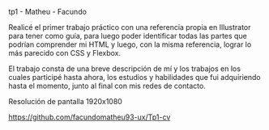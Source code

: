 tp1 - Matheu - Facundo

Realicé el primer trabajo práctico con una referencia propia en Illustrator para tener como guía, para luego poder identificar todas las partes que podrían comprender mi HTML y luego, con la misma referencia, lograr lo más parecido con CSS y Flexbox.

El trabajo consta de una breve descripción de mí y los trabajos en los cuales participé hasta ahora, los estudios y habilidades que fui adquiriendo hasta el momento, junto al final con mis redes de contacto.

Resolución de pantalla 1920x1080

https://github.com/facundomatheu93-ux/Tp1-cv
